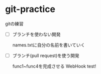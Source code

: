 git-practice
============

gitの練習

- [ ] ブランチを使わない開発

    names.txtに自分の名前を書いていく

- [ ] ブランチ(pull request)を使う開発

    func1~func4を完成させる
WebHook test!
